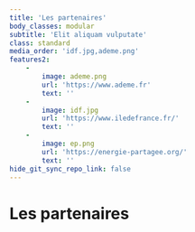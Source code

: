 ```yaml
---
title: 'Les partenaires'
body_classes: modular
subtitle: 'Elit aliquam vulputate'
class: standard
media_order: 'idf.jpg,ademe.png'
features2:
    -
        image: ademe.png
        url: 'https://www.ademe.fr'
        text: ''
    -
        image: idf.jpg
        url: 'https://www.iledefrance.fr/'
        text: ''
    -
        image: ep.png
        url: 'https://energie-partagee.org/'
        text: ''
hide_git_sync_repo_link: false
---
```


# Les partenaires